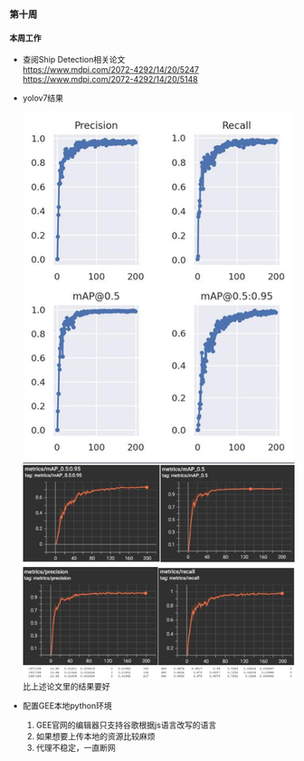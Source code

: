 ### 第十周

#### 本周工作

* 查阅Ship Detection相关论文 <br>
  <https://www.mdpi.com/2072-4292/14/20/5247> <br>
  <https://www.mdpi.com/2072-4292/14/20/5148> 
  
* yolov7结果

  ![](./images/1.jpg)
  ![](./images/3.jpg)
  ![](./images/2.jpg)
  比上述论文里的结果要好
 
* 配置GEE本地python环境
  1. GEE官网的编辑器只支持谷歌根据js语言改写的语言
  2. 如果想要上传本地的资源比较麻烦
  3. 代理不稳定，一直断网
  

  

  

  

  

  

  

  

  

  

  

  

  

  
